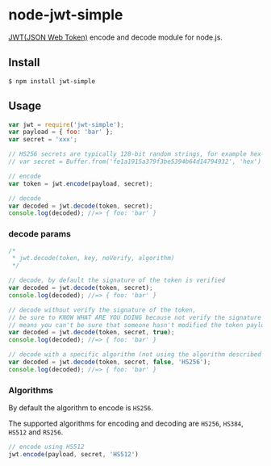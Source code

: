 # node-jwt-simple

[JWT(JSON Web Token)](http://self-issued.info/docs/draft-jones-json-web-token.html) encode and decode module for node.js.

## Install

    $ npm install jwt-simple

## Usage

```javascript
var jwt = require('jwt-simple');
var payload = { foo: 'bar' };
var secret = 'xxx';

// HS256 secrets are typically 128-bit random strings, for example hex-encoded:
// var secret = Buffer.from('fe1a1915a379f3be5394b64d14794932', 'hex')

// encode
var token = jwt.encode(payload, secret);

// decode
var decoded = jwt.decode(token, secret);
console.log(decoded); //=> { foo: 'bar' }
```

### decode params

```javascript
/*
 * jwt.decode(token, key, noVerify, algorithm)
 */

// decode, by default the signature of the token is verified
var decoded = jwt.decode(token, secret);
console.log(decoded); //=> { foo: 'bar' }

// decode without verify the signature of the token,
// be sure to KNOW WHAT ARE YOU DOING because not verify the signature
// means you can't be sure that someone hasn't modified the token payload
var decoded = jwt.decode(token, secret, true);
console.log(decoded); //=> { foo: 'bar' }

// decode with a specific algorithm (not using the algorithm described in the token payload)
var decoded = jwt.decode(token, secret, false, 'HS256');
console.log(decoded); //=> { foo: 'bar' }
```

### Algorithms

By default the algorithm to encode is `HS256`.

The supported algorithms for encoding and decoding are `HS256`, `HS384`, `HS512` and `RS256`.

```javascript
// encode using HS512
jwt.encode(payload, secret, 'HS512')
```
